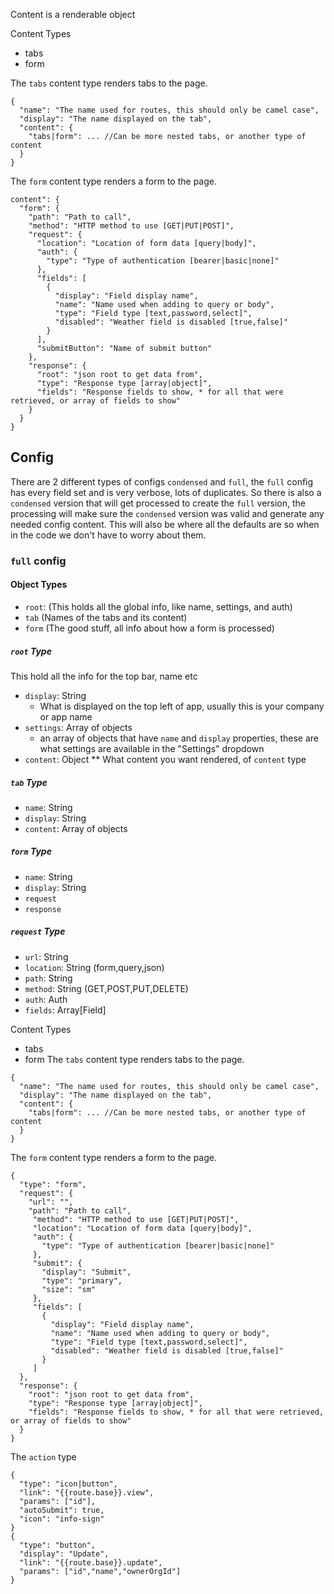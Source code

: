 
Content is a renderable object

Content Types
 - tabs
 - form
 
The `tabs` content type renders tabs to the page.
 ```
 {
   "name": "The name used for routes, this should only be camel case",
   "display": "The name displayed on the tab",
   "content": {
     "tabs|form": ... //Can be more nested tabs, or another type of content
   }
 }
 ```
 
 
The `form` content type renders a form to the page.
```
content": {
  "form": {
    "path": "Path to call",
    "method": "HTTP method to use [GET|PUT|POST]",
    "request": {
      "location": "Location of form data [query|body]",
      "auth": {
        "type": "Type of authentication [bearer|basic|none]"
      },
      "fields": [
        {
          "display": "Field display name",
          "name": "Name used when adding to query or body",
          "type": "Field type [text,password,select]",
          "disabled": "Weather field is disabled [true,false]"
        }
      ],
      "submitButton": "Name of submit button"
    },
    "response": {
      "root": "json root to get data from",
      "type": "Response type [array|object]",
      "fields": "Response fields to show, * for all that were retrieved, or array of fields to show"
    }
  }
}
```

 
## Config

There are 2 different types of configs `condensed` and `full`, the `full` config has every field
set and is very verbose, lots of duplicates. So there is also a `condensed` version that will get 
processed to create the `full` version, the processing will make sure the `condensed` version was
valid and generate any needed config content. This will also be where all the defaults are so
when in the code we don't have to worry about them.



### `full` config


 
#### Object Types
* `root`: (This holds all the global info, like name, settings, and auth)
* `tab` (Names of the tabs and its content)
* `form` (The good stuff, all info about how a form is processed)


##### `root` Type
This hold all the info for the top bar, name etc

* `display`: String
  * What is displayed on the top left of app, usually this is your company or app name
* `settings`: Array of objects
  * an array of objects that have `name` and `display` properties, 
    these are what settings are available in the "Settings" dropdown
* `content`: Object
** What content you want rendered, of `content` type 

##### `tab` Type

* `name`: String
* `display`: String
* `content`: Array of objects



##### `form` Type

* `name`: String
* `display`: String
* `request`
* `response`

##### `request` Type

* `url`: String
* `location`: String (form,query,json)
* `path`: String
* `method`: String (GET,POST,PUT,DELETE)
* `auth`: Auth
* `fields`: Array[Field]

 
 Content Types
  - tabs
  - form
The `tabs` content type renders tabs to the page.
 ```
 {
   "name": "The name used for routes, this should only be camel case",
   "display": "The name displayed on the tab",
   "content": {
     "tabs|form": ... //Can be more nested tabs, or another type of content
   }
 }
 ```
 
 
The `form` content type renders a form to the page.
```
{
  "type": "form",
  "request": {
    "url": "",
    "path": "Path to call",
     "method": "HTTP method to use [GET|PUT|POST]",
     "location": "Location of form data [query|body]",
     "auth": {
       "type": "Type of authentication [bearer|basic|none]"
     },
     "submit": {
       "display": "Submit",
       "type": "primary",
       "size": "sm"
     },
     "fields": [
       {
         "display": "Field display name",
         "name": "Name used when adding to query or body",
         "type": "Field type [text,password,select]",
         "disabled": "Weather field is disabled [true,false]"
       }
     ]
  },
  "response": {
    "root": "json root to get data from",
    "type": "Response type [array|object]",
    "fields": "Response fields to show, * for all that were retrieved, or array of fields to show"
  }
}
```

The `action` type
```
{
  "type": "icon|button",
  "link": "{{route.base}}.view",
  "params": ["id"],
  "autoSubmit": true,
  "icon": "info-sign"
}
{
  "type": "button",
  "display": "Update",
  "link": "{{route.base}}.update",
  "params": ["id","name","ownerOrgId"]
}
```
